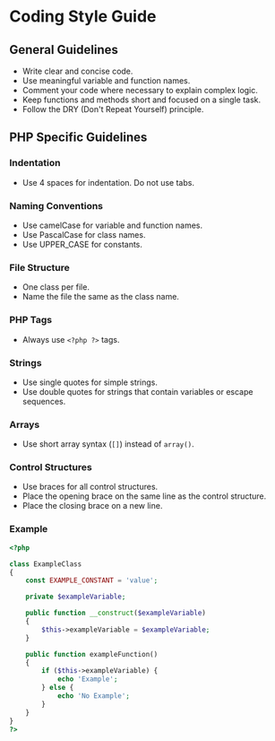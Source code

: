 # Coding Style Guide

## General Guidelines
- Write clear and concise code.
- Use meaningful variable and function names.
- Comment your code where necessary to explain complex logic.
- Keep functions and methods short and focused on a single task.
- Follow the DRY (Don't Repeat Yourself) principle.

## PHP Specific Guidelines

### Indentation
- Use 4 spaces for indentation. Do not use tabs.

### Naming Conventions
- Use camelCase for variable and function names.
- Use PascalCase for class names.
- Use UPPER_CASE for constants.

### File Structure
- One class per file.
- Name the file the same as the class name.

### PHP Tags
- Always use `<?php ?>` tags.

### Strings
- Use single quotes for simple strings.
- Use double quotes for strings that contain variables or escape sequences.

### Arrays
- Use short array syntax (`[]`) instead of `array()`.

### Control Structures
- Use braces for all control structures.
- Place the opening brace on the same line as the control structure.
- Place the closing brace on a new line.

### Example
```php
<?php

class ExampleClass
{
    const EXAMPLE_CONSTANT = 'value';

    private $exampleVariable;

    public function __construct($exampleVariable)
    {
        $this->exampleVariable = $exampleVariable;
    }

    public function exampleFunction()
    {
        if ($this->exampleVariable) {
            echo 'Example';
        } else {
            echo 'No Example';
        }
    }
}
?>
```
